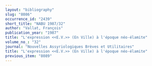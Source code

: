 ```yaml
---
layout: "bibliography"
slug: "8086"
occurrence_id: "2439"
short_title: "NABU 1987/32"
author: "Vallat, François"
publication_year: "1987"
title: "L'expression <<E.V.>> (En Ville) à l'époque néo-élamite"
volume_no_: "32"
journal: "Nouvelles Assyriologiques Brèves et Utilitaires"
title: "L'expression <<E.V.>> (En Ville) à l'époque néo-élamite"
previous_item: "8089"
---
```

